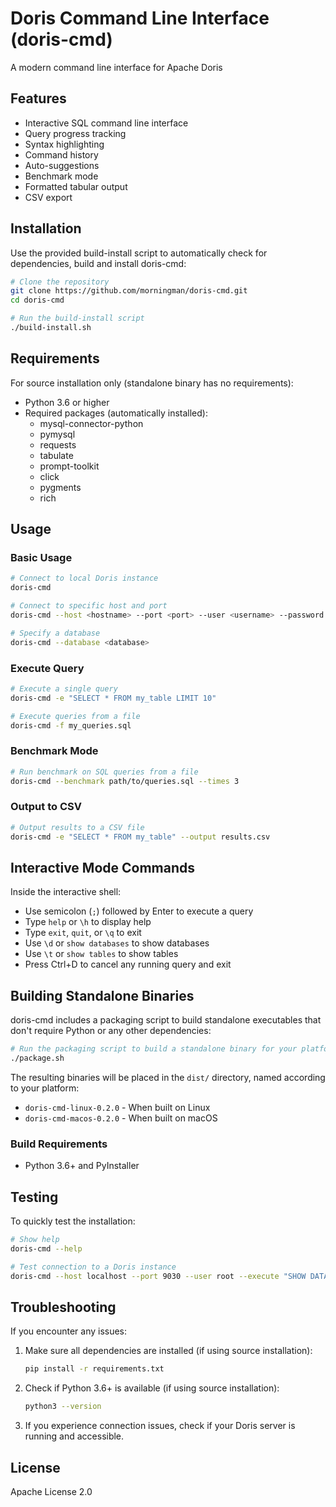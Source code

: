 # Doris Command Line Interface (doris-cmd)

A modern command line interface for Apache Doris

## Features

- Interactive SQL command line interface
- Query progress tracking
- Syntax highlighting
- Command history
- Auto-suggestions
- Benchmark mode
- Formatted tabular output
- CSV export

## Installation

Use the provided build-install script to automatically check for dependencies, build and install doris-cmd:

```bash
# Clone the repository
git clone https://github.com/morningman/doris-cmd.git
cd doris-cmd

# Run the build-install script
./build-install.sh
```

## Requirements

For source installation only (standalone binary has no requirements):

- Python 3.6 or higher
- Required packages (automatically installed):
  - mysql-connector-python
  - pymysql
  - requests
  - tabulate
  - prompt-toolkit
  - click
  - pygments
  - rich

## Usage

### Basic Usage

```bash
# Connect to local Doris instance
doris-cmd

# Connect to specific host and port
doris-cmd --host <hostname> --port <port> --user <username> --password <password>

# Specify a database
doris-cmd --database <database>
```

### Execute Query

```bash
# Execute a single query
doris-cmd -e "SELECT * FROM my_table LIMIT 10"

# Execute queries from a file
doris-cmd -f my_queries.sql
```

### Benchmark Mode

```bash
# Run benchmark on SQL queries from a file
doris-cmd --benchmark path/to/queries.sql --times 3
```

### Output to CSV

```bash
# Output results to a CSV file
doris-cmd -e "SELECT * FROM my_table" --output results.csv
```

## Interactive Mode Commands

Inside the interactive shell:

- Use semicolon (`;`) followed by Enter to execute a query
- Type `help` or `\h` to display help
- Type `exit`, `quit`, or `\q` to exit
- Use `\d` or `show databases` to show databases
- Use `\t` or `show tables` to show tables
- Press Ctrl+D to cancel any running query and exit

## Building Standalone Binaries

doris-cmd includes a packaging script to build standalone executables that don't require Python or any other dependencies:

```bash
# Run the packaging script to build a standalone binary for your platform
./package.sh
```

The resulting binaries will be placed in the `dist/` directory, named according to your platform:
- `doris-cmd-linux-0.2.0` - When built on Linux
- `doris-cmd-macos-0.2.0` - When built on macOS

### Build Requirements

- Python 3.6+ and PyInstaller

## Testing

To quickly test the installation:

```bash
# Show help
doris-cmd --help

# Test connection to a Doris instance
doris-cmd --host localhost --port 9030 --user root --execute "SHOW DATABASES"
```

## Troubleshooting

If you encounter any issues:

1. Make sure all dependencies are installed (if using source installation):
   ```bash
   pip install -r requirements.txt
   ```

2. Check if Python 3.6+ is available (if using source installation):
   ```bash
   python3 --version
   ```

3. If you experience connection issues, check if your Doris server is running and accessible.

## License

Apache License 2.0

